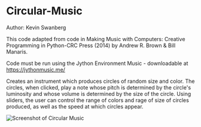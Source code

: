 # Circular-Music
Author: Kevin Swanberg

This code adapted from code in Making Music with Computers: Creative Programming in Python-CRC Press (2014) by Andrew R. Brown & Bill Manaris. 

Code must be run using the Jython Environment Music - downloadable at https://jythonmusic.me/

Creates an instrument which produces circles of random size and color. 
The circles, when clicked, play a note whose pitch is determined by the circle's luminosity and whose volume is determined by the size of the circle. Using sliders, the user can control the range of colors and rage of size of circles produced, as well as the speed at which circles appear.

![Screenshot of Circular Music](http://url/to/img.png)
